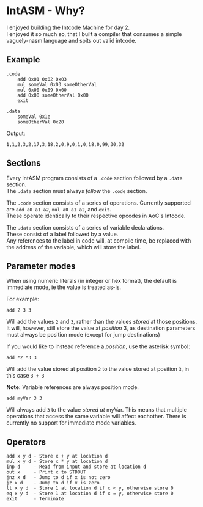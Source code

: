 # IntASM - Why?

I enjoyed building the Intcode Machine for day 2.  
I enjoyed it so much so, that I built a compiler that consumes a simple vaguely-nasm language and spits out valid intcode.

## Example

```
.code
    add 0x01 0x02 0x03
    mul someVal 0x03 someOtherVal
    mul 0x00 0x09 0x00
    add 0x00 someOtherVal 0x00
    exit

.data
    someVal 0x1e
    someOtherVal 0x20
```

Output:
```
1,1,2,3,2,17,3,18,2,0,9,0,1,0,18,0,99,30,32
```

## Sections

Every IntASM program consists of a `.code` section followed by a `.data` section.  
The `.data` section must always *follow* the `.code` section.

The `.code` section consists of a series of operations. Currently supported are `add a0 a1 a2`, `mul a0 a1 a2`, and `exit`.  
These operate identically to their respective opcodes in AoC's Intcode.

The `.data` section consists of a series of variable declarations.  
These consist of a label followed by a value.  
Any references to the label in code will, at compile time, be replaced with the address of the variable, which will store the label.

## Parameter modes

When using numeric literals (in integer or hex format), the default is immediate mode, ie the value is treated as-is.

For example:
```
add 2 3 3
```
Will add the values `2` and `3`, rather than the values *stored* at those positions.  
It will, however, still store the value at *position* 3, as destination parameters must always be position mode (except for jump destinations)

If you would like to instead reference a *position*, use the asterisk symbol:
```
add *2 *3 3
```
Will add the value stored at position `2` to the value stored at position `3`, in this case `3 + 3`

**Note:** Variable references are always position mode.
```
add myVar 3 3
```
Will always add `3` to the value *stored at* myVar. This means that multiple operations that access the same variable will affect eachother. There is currently no support for immediate mode variables.

## Operators
```
add x y d - Store x + y at location d
mul x y d - Store x * y at location d
inp d     - Read from input and store at location d
out x     - Print x to STDOUT
jnz x d   - Jump to d if x is not zero
jz x d    - Jump to d if x is zero
lt x y d  - Store 1 at location d if x < y, otherwise store 0
eq x y d  - Store 1 at location d if x = y, otherwise store 0
exit      - Terminate
```
